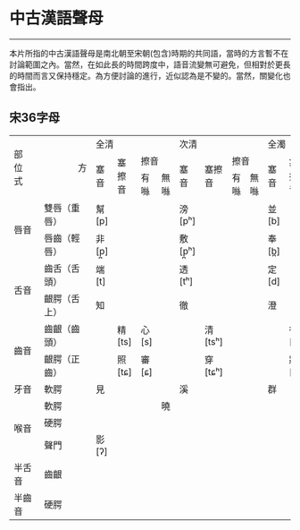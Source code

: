 # 中古漢語聲母
------
本片所指的中古漢語聲母是南北朝至宋朝(包含)時期的共同語，當時的方言暫不在討論範圍之內。當然，在如此長的時間跨度中，語音流變無可避免，但相對於更長的時間而言又保持穩定。為方便討論的進行，近似認為是不變的。當然，關變化也會指出。

## 宋36字母
<html><head><meta charset="utf-8"/></head><body><table><tr><td rowspan="3" colspan="2" t="s" id="sjs-A1">部位                       方式</td><td colspan="4" t="s" id="sjs-C1">全清</td><td colspan="4" t="s" id="sjs-G1">次清</td><td colspan="4" t="s" id="sjs-K1">全濁</td><td colspan="3" t="s" id="sjs-O1">次濁</td><td t="z" id="sjs-R1"></td><td t="z" id="sjs-S1"></td></tr><tr><td rowspan="2" t="s" id="sjs-C2">塞音</td><td rowspan="2" t="s" id="sjs-D2">塞擦音</td><td colspan="2" t="s" id="sjs-E2">擦音</td><td rowspan="2" t="s" id="sjs-G2">塞音</td><td rowspan="2" t="s" id="sjs-H2">塞擦音</td><td colspan="2" t="s" id="sjs-I2">擦音</td><td rowspan="2" t="s" id="sjs-K2">塞音</td><td rowspan="2" t="s" id="sjs-L2">塞擦音</td><td colspan="2" t="s" id="sjs-M2">擦音</td><td rowspan="2" t="s" id="sjs-O2">鼻音</td><td rowspan="2" t="s" id="sjs-P2">邊音</td><td rowspan="2" t="s" id="sjs-Q2">半元音</td><td t="z" id="sjs-R2"></td><td t="z" id="sjs-S2"></td></tr><tr><td t="s" id="sjs-E3">有噝</td><td t="s" id="sjs-F3">無噝</td><td t="s" id="sjs-I3">有噝</td><td t="s" id="sjs-J3">無噝</td><td t="s" id="sjs-M3">有噝</td><td t="s" id="sjs-N3">無噝</td><td t="z" id="sjs-R3"></td><td t="z" id="sjs-S3"></td></tr><tr><td rowspan="2" t="s" id="sjs-A4">唇音</td><td t="s" id="sjs-B4">雙唇（重唇）</td><td t="s" id="sjs-C4">幫[&#x70;]</td><td t="s" id="sjs-D4" xml:space="preserve">　</td><td t="s" id="sjs-E4" xml:space="preserve">　</td><td t="s" id="sjs-F4" xml:space="preserve">　</td><td t="s" id="sjs-G4">滂[&#x70;&#x2B0;]</td><td t="s" id="sjs-H4" xml:space="preserve">　</td><td t="s" id="sjs-I4" xml:space="preserve">　</td><td t="s" id="sjs-J4" xml:space="preserve">　</td><td t="s" id="sjs-K4">並[&#x62;]</td><td t="s" id="sjs-L4" xml:space="preserve">　</td><td t="s" id="sjs-M4" xml:space="preserve">　</td><td t="s" id="sjs-N4" xml:space="preserve">　</td><td t="s" id="sjs-O4">明[&#x6D;]</td><td t="s" id="sjs-P4" xml:space="preserve">　</td><td t="s" id="sjs-Q4" xml:space="preserve">　</td><td t="z" id="sjs-R4"></td><td t="z" id="sjs-S4"></td></tr><tr><td t="s" id="sjs-B5">唇齒（輕唇）</td><td t="s" id="sjs-C5">非[&#x70;&#x32A;]</td><td t="s" id="sjs-D5" xml:space="preserve">　</td><td t="s" id="sjs-E5" xml:space="preserve">　</td><td t="s" id="sjs-F5" xml:space="preserve">　</td><td t="s" id="sjs-G5">敷[&#x70;&#x32A;&#x2B0;]</td><td t="s" id="sjs-H5" xml:space="preserve">　</td><td t="z" id="sjs-I5"></td><td t="s" id="sjs-J5" xml:space="preserve">　</td><td t="s" id="sjs-K5">奉[&#x62;&#x32A;]</td><td t="s" id="sjs-L5" xml:space="preserve">　</td><td t="s" id="sjs-M5" xml:space="preserve">　</td><td t="s" id="sjs-N5" xml:space="preserve">　</td><td t="s" id="sjs-O5">微[&#x271;]</td><td t="s" id="sjs-P5" xml:space="preserve">　</td><td t="s" id="sjs-Q5" xml:space="preserve">　</td><td t="z" id="sjs-R5"></td><td t="z" id="sjs-S5"></td></tr><tr><td rowspan="2" t="s" id="sjs-A6">舌音</td><td t="s" id="sjs-B6">齒舌（舌頭）</td><td t="s" id="sjs-C6">端[&#x74;]</td><td t="s" id="sjs-D6" xml:space="preserve">　</td><td t="s" id="sjs-E6" xml:space="preserve">　</td><td t="s" id="sjs-F6" xml:space="preserve">　</td><td t="s" id="sjs-G6">透[&#x74;&#x2B0;]</td><td t="s" id="sjs-H6" xml:space="preserve">　</td><td t="z" id="sjs-I6"></td><td t="s" id="sjs-J6" xml:space="preserve">　</td><td t="s" id="sjs-K6">定[&#x64;]</td><td t="s" id="sjs-L6" xml:space="preserve">　</td><td t="s" id="sjs-M6" xml:space="preserve">　</td><td t="s" id="sjs-N6" xml:space="preserve">　</td><td t="s" id="sjs-O6">泥[&#x6E;]</td><td t="s" id="sjs-P6" xml:space="preserve">　</td><td t="s" id="sjs-Q6" xml:space="preserve">　</td><td t="z" id="sjs-R6"></td><td t="z" id="sjs-S6"></td></tr><tr><td t="s" id="sjs-B7">齦腭（舌上）</td><td t="s" id="sjs-C7">知</td><td t="s" id="sjs-D7" xml:space="preserve">　</td><td t="s" id="sjs-E7" xml:space="preserve">　</td><td t="s" id="sjs-F7" xml:space="preserve">　</td><td t="s" id="sjs-G7">徹</td><td t="s" id="sjs-H7" xml:space="preserve">　</td><td t="z" id="sjs-I7"></td><td t="s" id="sjs-J7" xml:space="preserve">　</td><td t="s" id="sjs-K7">澄</td><td t="s" id="sjs-L7" xml:space="preserve">　</td><td t="s" id="sjs-M7" xml:space="preserve">　</td><td t="s" id="sjs-N7" xml:space="preserve">　</td><td t="s" id="sjs-O7">娘[&#x273;]</td><td t="s" id="sjs-P7" xml:space="preserve">　</td><td t="s" id="sjs-Q7" xml:space="preserve">　</td><td t="z" id="sjs-R7"></td><td t="z" id="sjs-S7"></td></tr><tr><td rowspan="2" t="s" id="sjs-A8">齒音</td><td t="s" id="sjs-B8">齒齦（齒頭）</td><td t="s" id="sjs-C8" xml:space="preserve">　</td><td t="s" id="sjs-D8">精[&#x74;&#x73;]</td><td t="s" id="sjs-E8">心[&#x73;]</td><td t="s" id="sjs-F8" xml:space="preserve">　</td><td t="s" id="sjs-G8" xml:space="preserve">　</td><td t="s" id="sjs-H8">清[&#x74;&#x73;&#x2B0;]</td><td t="z" id="sjs-I8"></td><td t="s" id="sjs-J8" xml:space="preserve">　</td><td t="s" id="sjs-K8" xml:space="preserve">　</td><td t="s" id="sjs-L8">從[&#x64;&#x7A;]</td><td t="s" id="sjs-M8">邪[&#x7A;]</td><td t="s" id="sjs-N8" xml:space="preserve">　</td><td t="s" id="sjs-O8" xml:space="preserve">　</td><td t="s" id="sjs-P8" xml:space="preserve">　</td><td t="s" id="sjs-Q8" xml:space="preserve">　</td><td t="z" id="sjs-R8"></td><td t="z" id="sjs-S8"></td></tr><tr><td t="s" id="sjs-B9">齦腭（正齒）</td><td t="s" id="sjs-C9" xml:space="preserve">　</td><td t="s" id="sjs-D9">照[&#x74;&#x255;]</td><td t="s" id="sjs-E9">審[&#x255;]</td><td t="s" id="sjs-F9" xml:space="preserve">　</td><td t="s" id="sjs-G9" xml:space="preserve">　</td><td t="s" id="sjs-H9">穿[&#x74;&#x255;&#x2B0;]</td><td t="z" id="sjs-I9"></td><td t="s" id="sjs-J9" xml:space="preserve">　</td><td t="s" id="sjs-K9" xml:space="preserve">　</td><td t="s" id="sjs-L9">牀[&#x64;&#x291;]</td><td t="s" id="sjs-M9">禪[&#x291;]</td><td t="s" id="sjs-N9" xml:space="preserve">　</td><td t="s" id="sjs-O9" xml:space="preserve">　</td><td t="s" id="sjs-P9" xml:space="preserve">　</td><td t="s" id="sjs-Q9" xml:space="preserve">　</td><td t="z" id="sjs-R9"></td><td t="z" id="sjs-S9"></td></tr><tr><td t="s" id="sjs-A10">牙音</td><td t="s" id="sjs-B10">軟腭</td><td t="s" id="sjs-C10">見</td><td t="s" id="sjs-D10" xml:space="preserve">　</td><td t="s" id="sjs-E10" xml:space="preserve">　</td><td t="s" id="sjs-F10" xml:space="preserve">　</td><td t="s" id="sjs-G10">溪</td><td t="s" id="sjs-H10" xml:space="preserve">　</td><td t="z" id="sjs-I10"></td><td t="s" id="sjs-J10" xml:space="preserve">　</td><td t="s" id="sjs-K10">群</td><td t="s" id="sjs-L10" xml:space="preserve">　</td><td t="s" id="sjs-M10" xml:space="preserve">　</td><td t="s" id="sjs-N10" xml:space="preserve">　</td><td t="s" id="sjs-O10">疑</td><td t="s" id="sjs-P10" xml:space="preserve">　</td><td t="s" id="sjs-Q10" xml:space="preserve">　</td><td t="z" id="sjs-R10"></td><td t="z" id="sjs-S10"></td></tr><tr><td rowspan="3" t="s" id="sjs-A11">喉音</td><td t="s" id="sjs-B11">軟腭</td><td t="s" id="sjs-C11" xml:space="preserve">　</td><td t="s" id="sjs-D11" xml:space="preserve">　</td><td t="s" id="sjs-E11" xml:space="preserve">　</td><td t="s" id="sjs-F11">曉</td><td t="s" id="sjs-G11" xml:space="preserve">　</td><td t="s" id="sjs-H11" xml:space="preserve">　</td><td t="z" id="sjs-I11"></td><td t="s" id="sjs-J11" xml:space="preserve">　</td><td t="s" id="sjs-K11" xml:space="preserve">　</td><td t="s" id="sjs-L11" xml:space="preserve">　</td><td t="s" id="sjs-M11" xml:space="preserve">　</td><td t="s" id="sjs-N11">匣</td><td t="s" id="sjs-O11" xml:space="preserve">　</td><td t="s" id="sjs-P11" xml:space="preserve">　</td><td t="s" id="sjs-Q11" xml:space="preserve">　</td><td t="z" id="sjs-R11"></td><td t="z" id="sjs-S11"></td></tr><tr><td t="s" id="sjs-B12">硬腭</td><td t="s" id="sjs-C12" xml:space="preserve">　</td><td t="s" id="sjs-D12" xml:space="preserve">　</td><td t="s" id="sjs-E12" xml:space="preserve">　</td><td t="s" id="sjs-F12" xml:space="preserve">　</td><td t="s" id="sjs-G12" xml:space="preserve">　</td><td t="s" id="sjs-H12" xml:space="preserve">　</td><td t="z" id="sjs-I12"></td><td t="s" id="sjs-J12" xml:space="preserve">　</td><td t="s" id="sjs-K12" xml:space="preserve">　</td><td t="s" id="sjs-L12" xml:space="preserve">　</td><td t="s" id="sjs-M12" xml:space="preserve">　</td><td t="s" id="sjs-N12" xml:space="preserve">　</td><td t="s" id="sjs-O12" xml:space="preserve">　</td><td t="s" id="sjs-P12" xml:space="preserve">　</td><td t="s" id="sjs-Q12">喻</td><td t="z" id="sjs-R12"></td><td t="z" id="sjs-S12"></td></tr><tr><td t="s" id="sjs-B13">聲門</td><td t="s" id="sjs-C13">影[&#x294;]</td><td t="s" id="sjs-D13" xml:space="preserve">　</td><td t="s" id="sjs-E13" xml:space="preserve">　</td><td t="s" id="sjs-F13" xml:space="preserve">　</td><td t="s" id="sjs-G13" xml:space="preserve">　</td><td t="s" id="sjs-H13" xml:space="preserve">　</td><td t="z" id="sjs-I13"></td><td t="s" id="sjs-J13" xml:space="preserve">　</td><td t="s" id="sjs-K13" xml:space="preserve">　</td><td t="s" id="sjs-L13" xml:space="preserve">　</td><td t="s" id="sjs-M13" xml:space="preserve">　</td><td t="s" id="sjs-N13" xml:space="preserve">　</td><td t="s" id="sjs-O13" xml:space="preserve">　</td><td t="s" id="sjs-P13" xml:space="preserve">　</td><td t="s" id="sjs-Q13" xml:space="preserve">　</td><td t="z" id="sjs-R13"></td><td t="z" id="sjs-S13"></td></tr><tr><td t="s" id="sjs-A14">半舌音</td><td t="s" id="sjs-B14">齒齦</td><td t="s" id="sjs-C14" xml:space="preserve">　</td><td t="s" id="sjs-D14" xml:space="preserve">　</td><td t="s" id="sjs-E14" xml:space="preserve">　</td><td t="s" id="sjs-F14" xml:space="preserve">　</td><td t="s" id="sjs-G14" xml:space="preserve">　</td><td t="s" id="sjs-H14" xml:space="preserve">　</td><td t="z" id="sjs-I14"></td><td t="s" id="sjs-J14" xml:space="preserve">　</td><td t="s" id="sjs-K14" xml:space="preserve">　</td><td t="s" id="sjs-L14" xml:space="preserve">　</td><td t="s" id="sjs-M14" xml:space="preserve">　</td><td t="s" id="sjs-N14" xml:space="preserve">　</td><td t="s" id="sjs-O14" xml:space="preserve">　</td><td t="s" id="sjs-P14">來</td><td t="s" id="sjs-Q14" xml:space="preserve">　</td><td t="z" id="sjs-R14"></td><td t="z" id="sjs-S14"></td></tr><tr><td t="s" id="sjs-A15">半齒音</td><td t="s" id="sjs-B15">硬腭</td><td t="s" id="sjs-C15" xml:space="preserve">　</td><td t="s" id="sjs-D15" xml:space="preserve">　</td><td t="s" id="sjs-E15" xml:space="preserve">　</td><td t="s" id="sjs-F15" xml:space="preserve">　</td><td t="s" id="sjs-G15" xml:space="preserve">　</td><td t="s" id="sjs-H15" xml:space="preserve">　</td><td t="s" id="sjs-I15" xml:space="preserve">　</td><td t="s" id="sjs-J15" xml:space="preserve">　</td><td t="s" id="sjs-K15" xml:space="preserve">　</td><td t="s" id="sjs-L15" xml:space="preserve">　</td><td t="s" id="sjs-M15" xml:space="preserve">　</td><td t="s" id="sjs-N15" xml:space="preserve">　</td><td t="s" id="sjs-O15">日[&#x272;]</td><td t="s" id="sjs-P15" xml:space="preserve">　</td><td t="s" id="sjs-Q15" xml:space="preserve">　</td><td t="z" id="sjs-R15"></td><td t="z" id="sjs-S15"></td></tr></table></body></html>
